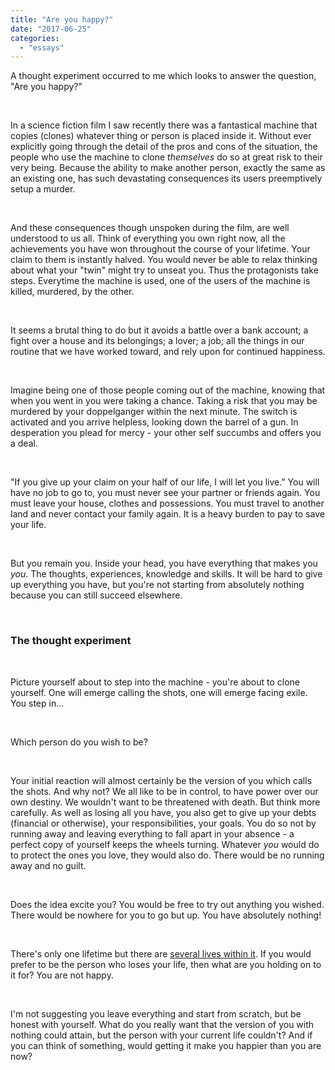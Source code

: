 ```yaml
---
title: "Are you happy?"
date: "2017-06-25"
categories: 
  - "essays"
---
```


A thought experiment occurred to me which looks to answer the question, "Are you happy?"

 

In a science fiction film I saw recently there was a fantastical machine that copies (clones) whatever thing or person is placed inside it. Without ever explicitly going through the detail of the pros and cons of the situation, the people who use the machine to clone _themselves_ do so at great risk to their very being. Because the ability to make another person, exactly the same as an existing one, has such devastating consequences its users preemptively setup a murder.

 

And these consequences though unspoken during the film, are well understood to us all. Think of everything you own right now, all the achievements you have won throughout the course of your lifetime. Your claim to them is instantly halved. You would never be able to relax thinking about what your "twin" might try to unseat you. Thus the protagonists take steps. Everytime the machine is used, one of the users of the machine is killed, murdered, by the other.

 

It seems a brutal thing to do but it avoids a battle over a bank account; a fight over a house and its belongings; a lover; a job; all the things in our routine that we have worked toward, and rely upon for continued happiness.

 

Imagine being one of those people coming out of the machine, knowing that when you went in you were taking a chance. Taking a risk that you may be murdered by your doppelganger within the next minute. The switch is activated and you arrive helpless, looking down the barrel of a gun. In desperation you plead for mercy - your other self succumbs and offers you a deal.

 

"If you give up your claim on your half of our life, I will let you live." You will have no job to go to, you must never see your partner or friends again. You must leave your house, clothes and possessions. You must travel to another land and never contact your family again. It is a heavy burden to pay to save your life.

 

But you remain you. Inside your head, you have everything that makes you _you_. The thoughts, experiences, knowledge and skills. It will be hard to give up everything you have, but you're not starting from absolutely nothing because you can still succeed elsewhere.

 

### The thought experiment

 

Picture yourself about to step into the machine - you're about to clone yourself. One will emerge calling the shots, one will emerge facing exile. You step in...

 

Which person do you wish to be?

 

Your initial reaction will almost certainly be the version of you which calls the shots. And why not? We all like to be in control, to have power over our own destiny. We wouldn't want to be threatened with death. But think more carefully. As well as losing all you have, you also get to give up your debts (financial or otherwise), your responsibilities, your goals. You do so not by running away and leaving everything to fall apart in your absence - a perfect copy of yourself keeps the wheels turning. Whatever _you_ would do to protect the ones you love, they would also do. There would be no running away and no guilt.

 

Does the idea excite you? You would be free to try out anything you wished. There would be nowhere for you to go but up. You have absolutely nothing!

 

There's only one lifetime but there are [several lives within it](http://www.smbc-comics.com/?id=2722). If you would prefer to be the person who loses your life, then what are you holding on to it for? You are not happy.

 

I'm not suggesting you leave everything and start from scratch, but be honest with yourself. What do you really want that the version of you with nothing could attain, but the person with your current life couldn't? And if you can think of something, would getting it make you happier than you are now?
